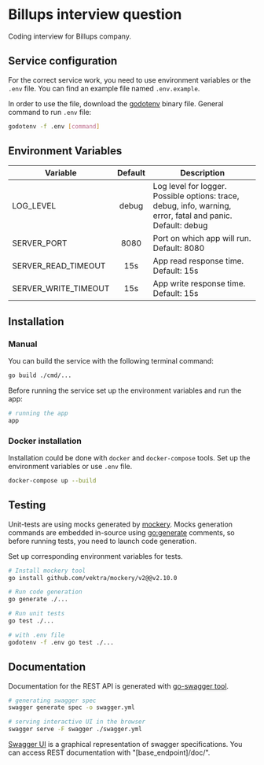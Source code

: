 # Billups interview question

Coding interview for Billups company.

## Service configuration

For the correct service work, you need to use environment variables or the `.env` file. You can find an example file
named `.env.example`.

In order to use the file, download the [godotenv](https://github.com/joho/godotenv)
binary file. General command to run `.env` file:

```bash
godotenv -f .env [command]
```

## Environment Variables

| Variable             | Default | Description                                                                                                 |
|----------------------|:-------:|-------------------------------------------------------------------------------------------------------------|
| LOG_LEVEL            |  debug  | Log level for logger. Possible options: trace, debug, info, warning, error, fatal and panic. Default: debug |
| SERVER_PORT          |  8080   | Port on which app will run. Default: 8080                                                                   |
| SERVER_READ_TIMEOUT  |   15s   | App read response time. Default: 15s                                                                        |
| SERVER_WRITE_TIMEOUT |   15s   | App write response time. Default: 15s                                                                       |


## Installation

### Manual

You can build the service with the following terminal command:

```bash
go build ./cmd/...
```

Before running the service set up the environment variables and run the app:

```bash
# running the app
app
```

### Docker installation

Installation could be done with `docker` and `docker-compose` tools. Set up the environment variables or use `.env`
file.

```bash
docker-compose up --build
```

## Testing

Unit-tests are using mocks generated by [mockery](https://github.com/vektra/mockery). Mocks generation commands are
embedded in-source using [go:generate](https://golang.org/cmd/go/#hdr-Generate_Go_files_by_processing_source)
comments, so before running tests, you need to launch code generation.

Set up corresponding environment variables for tests.

```bash
# Install mockery tool
go install github.com/vektra/mockery/v2@@v2.10.0

# Run code generation
go generate ./...

# Run unit tests
go test ./...

# with .env file
godotenv -f .env go test ./...
```


## Documentation

Documentation for the REST API is generated with [go-swagger tool](https://github.com/go-swagger/go-swagger).

```bash
# generating swagger spec
swagger generate spec -o swagger.yml

# serving interactive UI in the browser
swagger serve -F swagger ./swagger.yml
```

[Swagger UI](https://swagger.io/tools/swagger-ui/) is a graphical representation of swagger specifications. You can
access REST documentation with "[base_endpoint]/doc/".